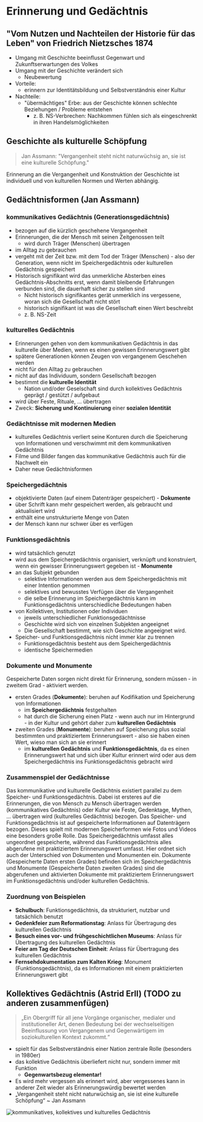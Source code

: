# Erinnerung und Gedächtnis

## "Vom Nutzen und Nachteilen der Historie für das Leben" von Friedrich Nietzsches 1874

- Umgang mit Geschichte beeinflusst Gegenwart und Zukunftserwartungen des Volkes 
- Umgang mit der Geschichte verändert sich
  - Neubewertung
- Vorteile:
  - erinnern zur Identitätsbildung und Selbstverständnis einer Kultur
- Nachteile:
  - "übermächtiges" Erbe: aus der Geschichte können schlechte Beziehungen / Probleme entstehen
    - z. B. NS-Verbrechen: Nachkommen fühlen sich als eingeschrenkt in ihren Handelsmöglichkeiten

## Geschichte als kulturelle Schöpfung

> Jan Assmann: "Vergangenheit steht nicht naturwüchsig an, sie ist eine kulturelle Schöpfung."

Erinnerung an die Vergangenheit und Konstruktion der Geschichte ist individuell und von kulturellen Normen und Werten abhängig.

## Gedächtnisformen (Jan Assmann)

### kommunikatives Gedächtnis (Generationsgedächtnis)

- bezogen auf die kürzlich geschehene Vergangenheit
- Erinnerungen, die der Mensch mit seinen Zeitgenossen teilt
  - wird durch Träger (Menschen) übertragen
- im Alltag zu gebrauchen
- vergeht mit der Zeit bzw. mit dem Tod der Träger (Menschen) - also der Generation, wenn nicht im Speichergedächtnis oder kulturellen Gedächtnis gespeichert
- Historisch signifikant wird das unmerkliche Absterben eines Gedächtnis-Abschnitts erst, wenn damit bleibende Erfahrungen verbunden sind, die dauerhaft sicher zu stellen sind
  - Nicht historisch signifikantes gerät unmerklich ins vergessene, woran sich die Gesellschaft nicht stört
  - historisch signifikant ist was die Gesellschaft einen Wert beschreibt
  - z. B. NS-Zeit

### kulturelles Gedächtnis

- Erinnerungen gehen von dem kommunikativen Gedächtnis in das kulturelle über Medien, wenn es einen gewissen Erinnerungswert gibt
- spätere Generationen können Zeugen von vergangenem Geschehen werden
- nicht für den Alltag zu gebrauchen
- nicht auf das Individuum, sondern Gesellschaft bezogen
- bestimmt die **kulturelle Identität**
  - Nation und/oder Geselschaft sind durch kollektives Gedächtnis geprägt / gestützt / aufgebaut
- wird über Feste, Rituale, ... übertragen
- Zweck: **Sicherung und Kontinuierung** einer **sozialen Identität**

### Gedächtnisse mit modernen Medien

- kulturelles Gedächtnis verliert seine Konturen durch die Speicherung von Informationen und verschwimmt mit dem kommunikativen Gedächtnis
- Filme und Bilder fangen das kommunikative Gedächtnis auch für die Nachwelt ein
- Daher neue Gedächtnisformen

### Speichergedächtnis

- objektivierte Daten (auf einem Datenträger gespeichert) - **Dokumente**
- über Schrift kann mehr gespeichert werden, als gebraucht und aktualisiert wird
- enthält eine unstrukturierte Menge von Daten
- der Mensch kann nur schwer über es verfügen

### Funktionsgedächtnis

- wird tatsächlich genutzt
- wird aus dem Speichergedächtnis organisiert, verknüpft und konstruiert, wenn ein gewisser Erinnerungswert gegeben ist - **Monumente**
- an das Subjekt gebunden
  - selektive Informationen werden aus dem Speichergedächtnis mit einer Intention genommen
  - selektives und bewusstes Verfügen über die Vergangenheit
  - die selbe Erinnerung im Speichergedächtnis kann im Funktionsgedächtnis unterschiedliche Bedeutungen haben
- von Kollektiven, Institutionen oder Individuen
  - jeweils unterschiedlicher Funktionsgedächtnisse
  - Geschichte wird sich von einzelnen Subjekten angeeignet
  - Die Gesellschaft bestimmt, wie sich Geschichte angeeignet wird.
- Speicher- und Funktionsgedächtnis nicht immer klar zu trennen
  - Funktionsgedächtnis besteht aus dem Speichergedächtnis
  - identische Speichermedien

### Dokumente und Monumente

Gespeicherte Daten sorgen nicht direkt für Erinnerung, sondern müssen - in zweitem Grad - aktiviert werden.

- ersten Grades (**Dokumente**): beruhen auf Kodifikation und Speicherung von Informationen
  - im **Speichergedächtnis** festgehalten
  - hat durch die Sicherung einen Platz - wenn auch nur im Hintergrund - in der Kultur und gehört daher zum **kulturellen Gedächtnis**
- zweiten Grades (**Monumente**): beruhen auf Speicherung plus sozial bestimmten und praktiziertem Erinnerungswert - also sie haben einen Wert, wieso man sich an sie erinnert
  - im **kulturellen Gedächtnis** und **Funktionsgedächtnis**, da es einen Erinnerungswert hat und sich über Kultur erinnert wird oder aus dem Speichergedächtnis ins Funktionsgedächtnis gebracht wird

### Zusammenspiel der Gedächtnisse

Das kommunikative und kulturelle Gedächtnis existiert parallel zu dem Speicher- und Funktionsgedächtnis. Dabei ist ersteres auf die Erinnerungen, die von Mensch zu Mensch übertragen werden (kommunikatives Gedächtnis) oder Kultur wie Feste, Gedenktage, Mythen, ... übertragen wird (kulturelles Gedächtnis) bezogen. Das Speicher- und Funktionsgedächtnis ist auf gespeicherte Informationen auf Datenträgern bezogen. Dieses spielt mit modernen Speicherformen wie Fotos und Videos eine besonders große Rolle. Das Speichergedächtnis umfasst alles ungeordnet gespeicherte, während das Funktionsgedächtnis alles abgerufene mit praktiziertem Erinnerungswert umfasst. Hier ordnet sich auch der Unterschied von Dokumenten und Monumenten ein. Dokumente (Gespeicherte Daten ersten Grades) befinden sich im Speichergedächtnis und Monumente (Gespeicherte Daten zweiten Grades) sind die abgerufenen und aktivierten Dokumente mit praktiziertem Erinnerungswert im Funktionsgedächtnis und/oder kulturellen Gedächtnis.

### Zuordnung von Beispielen

- **Schulbuch**: Funktionsgedächtnis, da strukturiert, nutzbar und tatsächlich benutzt
- **Gedenkfeier zum Reformationstag**: Anlass für Übertragung des kulturellen Gedächtnis
- **Besuch eines vor- und frühgeschichtlichen Museums**: Anlass für Übertragung des kulturellen Gedächtnis
- **Feier am Tag der Deutschen Einheit**: Anlass für Übertragung des kulturellen Gedächtnis
- **Fernsehdokumentation zum Kalten Krieg**: Monument (Funktionsgedächtnis), da es Informationen mit einem praktizierten Erinnerungswert gibt

## Kollektives Gedächtnis (Astrid Erll) (TODO zu anderen zusammenfügen)

> „Ein Obergriff für all jene Vorgänge organischer, medialer und institutioneller Art, denen Bedeutung bei der wechselseitigen Beeinflussung von Vergangenem und Gegenwärtigem im soziokulturellen Kontext zukommt.“

- spielt für das Selbstverständnis einer Nation zentrale Rolle (besonders in 1980er)
- das kollektive Gedächtnis überliefert nicht nur, sondern immer mit Funktion
  - **Gegenwartsbezug elementar!**
- Es wird mehr vergessen als erinnert wird, aber vergessenes kann in anderer Zeit wieder als Erinnerungswürdig bewertet werden
- „Vergangenheit steht nicht naturwüchsig an, sie ist eine kulturelle Schöpfung“ ~ Jan Assmann

![kommunikatives, kollektives und kulturelles Gedächtnis](../../images/Geschichte/Gedaechntisformen-Uebersicht.jpeg)
